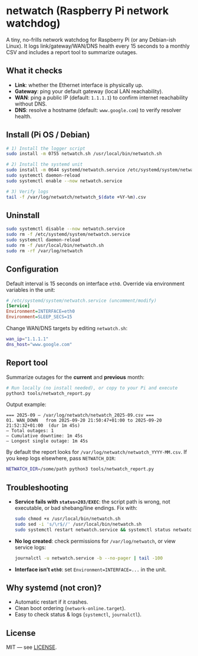 # netwatch (Raspberry Pi network watchdog)

A tiny, no-frills network watchdog for Raspberry Pi (or any Debian-ish Linux).
It logs link/gateway/WAN/DNS health every 15 seconds to a monthly CSV and includes a report tool to summarize outages.

## What it checks
- **Link**: whether the Ethernet interface is physically up.
- **Gateway**: ping your default gateway (local LAN reachability).
- **WAN**: ping a public IP (default: `1.1.1.1`) to confirm internet reachability without DNS.
- **DNS**: resolve a hostname (default: `www.google.com`) to verify resolver health.

## Install (Pi OS / Debian)
```bash
# 1) Install the logger script
sudo install -m 0755 netwatch.sh /usr/local/bin/netwatch.sh

# 2) Install the systemd unit
sudo install -m 0644 systemd/netwatch.service /etc/systemd/system/netwatch.service
sudo systemctl daemon-reload
sudo systemctl enable --now netwatch.service

# 3) Verify logs
tail -f /var/log/netwatch/netwatch_$(date +%Y-%m).csv
```

## Uninstall
```bash
sudo systemctl disable --now netwatch.service
sudo rm -f /etc/systemd/system/netwatch.service
sudo systemctl daemon-reload
sudo rm -f /usr/local/bin/netwatch.sh
sudo rm -rf /var/log/netwatch
```

## Configuration
Default interval is 15 seconds on interface `eth0`. Override via environment variables in the unit:

```ini
# /etc/systemd/system/netwatch.service (uncomment/modify)
[Service]
Environment=INTERFACE=eth0
Environment=SLEEP_SECS=15
```

Change WAN/DNS targets by editing `netwatch.sh`:
```bash
wan_ip="1.1.1.1"
dns_host="www.google.com"
```

## Report tool
Summarize outages for the **current** and **previous** month:

```bash
# Run locally (no install needed), or copy to your Pi and execute
python3 tools/netwatch_report.py
```

Output example:
```
=== 2025-09 — /var/log/netwatch/netwatch_2025-09.csv ===
01. WAN_DOWN   from 2025-09-20 21:50:47+01:00 to 2025-09-20 21:52:32+01:00  (dur 1m 45s)
— Total outages: 1
— Cumulative downtime: 1m 45s
— Longest single outage: 1m 45s
```

By default the report looks for `/var/log/netwatch/netwatch_YYYY-MM.csv`. If you keep logs elsewhere, pass `NETWATCH_DIR`:

```bash
NETWATCH_DIR=/some/path python3 tools/netwatch_report.py
```

## Troubleshooting
- **Service fails with `status=203/EXEC`**: the script path is wrong, not executable, or bad shebang/line endings. Fix with:
  ```bash
  sudo chmod +x /usr/local/bin/netwatch.sh
  sudo sed -i 's/\r$//' /usr/local/bin/netwatch.sh
  sudo systemctl restart netwatch.service && systemctl status netwatch.service
  ```
- **No log created**: check permissions for `/var/log/netwatch`, or view service logs:
  ```bash
  journalctl -u netwatch.service -b --no-pager | tail -100
  ```
- **Interface isn’t `eth0`**: set `Environment=INTERFACE=...` in the unit.

## Why systemd (not cron)?
- Automatic restart if it crashes.
- Clean boot ordering (`network-online.target`).
- Easy to check status & logs (`systemctl`, `journalctl`).

## License
MIT — see [LICENSE](LICENSE).
